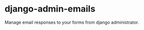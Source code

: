django-admin-emails
===================

Manage email responses to your forms from django administrator.
